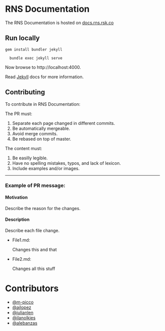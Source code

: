 # RNS Documentation

The RNS Documentation is hosted on [docs.rns.rsk.co](https://docs.rns.rsk.co)

## Run locally

``gem install bundler jekyll``

``  bundle exec jekyll serve``

Now browse to http://localhost:4000.

Read [Jekyll](https://jekyllrb.com) docs for more information.


## Contributing

To contribute in RNS Documentation:

The PR must:

1. Separate each page changed in different commits.
2. Be automatically mergeable.
3. Avoid merge commits.
4. Be rebased on top of master.

The content must:

1. Be easilly legible.
2. Have no spelling mistakes, typos, and lack of lexicon.
3. Include examples and/or images.

---

### Example of PR message:

#### Motivation

Describe the reason for the changes.

#### Description

Describe each file change.

- File1.md:

	Changes this and that

- File2.md:

	Changes all this stuff

# Contributors

- [@m-picco](https://github.com/m-picco)
- [@ajlopez](https://github.com/ajlopez)
- [@julianlen](https://github.com/julianlen)
- [@ilanolkies](https://github.com/ilanolkies)
- [@alebanzas](https://github.com/alebanzas)
